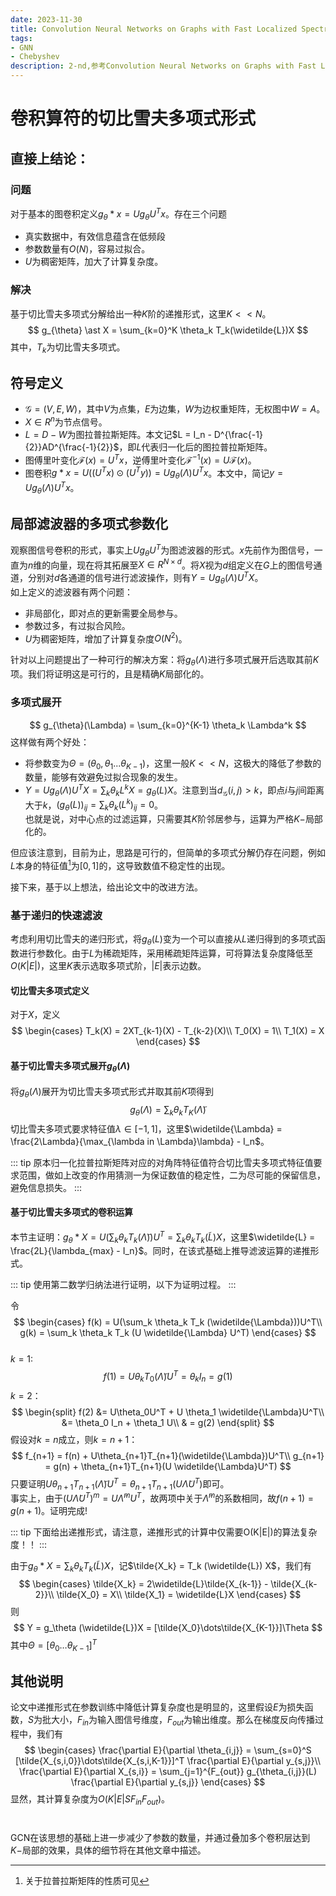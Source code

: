 ```yaml
---
date: 2023-11-30
title: Convolution Neural Networks on Graphs with Fast Localized Spectral Filtering
tags:
- GNN
- Chebyshev
description: 2-nd,参考Convolution Neural Networks on Graphs with Fast Localized Spectral Filtering
---
```

# 卷积算符的切比雪夫多项式形式

## 直接上结论：    
### 问题
对于基本的图卷积定义$g_{\theta}\ast x = U g_{\theta} U^T x$。存在三个问题    
- 真实数据中，有效信息蕴含在低频段
- 参数数量有$O(N)$，容易过拟合。    
- $U$为稠密矩阵，加大了计算复杂度。

### 解决    
基于切比雪夫多项式分解给出一种$K$阶的递推形式，这里$K << N$。
$$
g_{\theta} \ast X = \sum_{k=0}^K \theta_k T_k(\widetilde{L})X
$$
其中，$T_k$为切比雪夫多项式。

## 符号定义
- $\mathscr{G} = (V,E,W)$，其中$V$为点集，$E$为边集，$W$为边权重矩阵，无权图中$W=A$。    
- $X \in R^n$为节点信号。    
- $L = D- W$为图拉普拉斯矩阵。本文记$L = I_n - D^{\frac{-1}{2}}AD^{\frac{-1}{2}}$，即$L$代表归一化后的图拉普拉斯矩阵。
- 图傅里叶变化$\mathscr{F}(x) = U^T x$，逆傅里叶变化$\mathscr{F^{-1}}(x) = U\mathscr{F}(x)$。
- 图卷积$g \ast x = U((U^Tx) \odot (U^Ty)) = Ug_{\theta}(\Lambda)U^Tx$。本文中，简记$y = Ug_{\theta}(\Lambda)U^Tx$。
## 局部滤波器的多项式参数化
观察图信号卷积的形式，事实上$Ug_{\theta}U^T$为图滤波器的形式。$x$先前作为图信号，一直为$n$维的向量，现在将其拓展至$X \in R^{N \times d}$。将$X$视为$d$组定义在$G$上的图信号通道，分别对$d$各通道的信号进行滤波操作，则有$Y = Ug_{\theta}(\Lambda)U^TX$。     
如上定义的滤波器有两个问题：
- 非局部化，即对点的更新需要全局参与。
- 参数过多，有过拟合风险。
- $U$为稠密矩阵，增加了计算复杂度$O(N^2)$。    

针对以上问题提出了一种可行的解决方案：将$g_{\theta}(\Lambda)$进行多项式展开后选取其前$K$项。我们将证明这是可行的，且是精确$K$局部化的。
### 多项式展开
$$
g_{\theta}(\Lambda) = \sum_{k=0}^{K-1} \theta_k \Lambda^k
$$
这样做有两个好处：
- 将参数变为$\Theta = (\theta_0,\theta_1...\theta_{K-1})$，这里一般$K <<N$，这极大的降低了参数的数量，能够有效避免过拟合现象的发生。
- $Y = Ug_\theta(\Lambda) U^TX = \sum_k \theta_k L^k X = g_\theta (L) X$。注意到当$d_{\mathscr{G}}(i,j) > k$，即点$i$与$j$间距离大于$k$，$(g_\theta (L))_{ij} = \sum_k \theta_k (L^k)_{ij} = 0$。    
也就是说，对中心点的过滤运算，只需要其$K$阶邻居参与，运算为严格$K-$局部化的。

但应该注意到，目前为止，思路是可行的，但简单的多项式分解仍存在问题，例如$L$本身的特征值[^1]为$[0,1]$的，这导致数值不稳定性的出现。

接下来，基于以上想法，给出论文中的改进方法。

### 基于递归的快速滤波
考虑利用切比雪夫的递归形式，将$g_\theta (L)$变为一个可以直接从$L$递归得到的多项式函数进行参数化。由于$L$为稀疏矩阵，采用稀疏矩阵运算，可将算法复杂度降低至$O(K|E|)$，这里$K$表示选取多项式阶，$|E|$表示边数。
#### 切比雪夫多项式定义
对于$X$，定义
$$
\begin{cases}
T_k(X) = 2XT_{k-1}(X) - T_{k-2}(X)\\
T_0(X) = 1\\
T_1(X) = X
\end{cases}
$$

#### 基于切比雪夫多项式展开$g_\theta (\Lambda)$
将$g_\theta (\Lambda)$展开为切比雪夫多项式形式并取其前$K$项得到
$$
g_\theta (\Lambda) = \sum_k \theta_k T_K(\widetilde{\Lambda})
$$
切比雪夫多项式要求特征值$\lambda \in [-1,1]$，这里$\widetilde{\Lambda} = \frac{2\Lambda}{\max_{\lambda in \Lambda}\lambda} - I_n$。

::: tip
原本归一化拉普拉斯矩阵对应的对角阵特征值符合切比雪夫多项式特征值要求范围，做如上改变的作用猜测一为保证数值的稳定性，二为尽可能的保留信息，避免信息损失。
:::


#### 基于切比雪夫多项式的卷积运算
本节主证明：$g_\theta \ast X =U(\sum_k \theta_k T_k (\widetilde{\Lambda}))U^T =  \sum_k \theta_k T_k(\widetilde{L}) X$，这里$\widetilde{L} = \frac{2L}{\lambda_{max} - I_n}$。同时，在该式基础上推导滤波运算的递推形式。    

::: tip
使用第二数学归纳法进行证明，以下为证明过程。
:::

令
$$
\begin{cases}
f(k) = U(\sum_k \theta_k T_k (\widetilde{\Lambda}))U^T\\
g(k) = \sum_k \theta_k T_k (U \widetilde{\Lambda} U^T)
\end{cases}
$$    
$k =1$:    
$$
f(1)  = U \theta_k T_0(\widetilde{\Lambda})U^T = \theta_k I_n = g(1)
$$
$k = 2$：
$$
\begin{split}
f(2) &= U\theta_0U^T + U \theta_1 \widetilde{\Lambda}U^T\\
&= \theta_0 I_n + \theta_1 U\\
& = g(2)
\end{split}
$$
假设对$k=n$成立，则$k = n+1$：
$$
f_{n+1} = f(n) + U\theta_{n+1}T_{n+1}(\widetilde{\Lambda})U^T\\
g_{n+1} = g(n) + \theta_{n+1}T_{n+1}(U \widetilde{\Lambda}U^T)
$$
只要证明$U\theta_{n+1}T_{n+1}(\widetilde{\Lambda})U^T = \theta_{n+1}T_{n+1}(U \widetilde{\Lambda}U^T)$即可。    
事实上，由于$(U \widetilde{\Lambda} U^T)^m = U \widetilde{\Lambda}^m U^T$，故两项中关于$\widetilde{\Lambda}^m$的系数相同，故$f(n+1) = g(n+1)$。证明完成!    

::: tip
下面给出递推形式，请注意，递推形式的计算中仅需要O(K|E|)的算法复杂度！！
:::

由于$g_\theta \ast X= \sum_k \theta_k T_k(\widetilde{L}) X$，记$\tilde{X_k} = T_k (\widetilde{L}) X$，我们有
$$
\begin{cases}
\tilde{X_k} = 2\widetilde{L}\tilde{X_{k-1}} - \tilde{X_{k-2}}\\
\tilde{X_0} = X\\
\tilde{X_1} = \widetilde{L}X
\end{cases}
$$
则
$$
Y = g_\theta (\widetilde{L})X = [\tilde{X_0}\dots\tilde{X_{K-1}}]\Theta
$$
其中$\Theta = [\theta_0\dots \theta_{K-1}]^T$    

## 其他说明
论文中递推形式在参数训练中降低计算复杂度也是明显的，这里假设$E$为损失函数，$S$为批大小，$F_{in}$为输入图信号维度，$F_{out}$为输出维度。那么在梯度反向传播过程中，我们有
$$
\begin{cases}
\frac{\partial E}{\partial \theta_{i,j}} = \sum_{s=0}^S [\tilde{X_{s,i,0}}\dots\tilde{X_{s,i,K-1}}]^T \frac{\partial E}{\partial y_{s,j}}\\
\frac{\partial E}{\partial X_{s,i}} = \sum_{j=1}^{F_{out}} g_{\theta_{i,j}}(L) \frac{\partial E}{\partial y_{s,j}}
\end{cases}
$$
显然，其计算复杂度为$O(K|E|SF_{in}F_{out})$。
#
GCN在该思想的基础上进一步减少了参数的数量，并通过叠加多个卷积层达到$K-$局部的效果，具体的细节将在其他文章中描述。

[^1]:关于拉普拉斯矩阵的性质可见